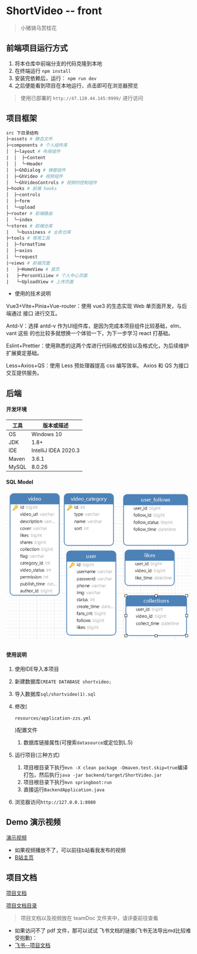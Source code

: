 # ShortVideo -- front

> 小猪骑马赏桂花

## 前端项目运行方式

1. 将本仓库中前端分支的代码克隆到本地
2. 在终端运行  `npm install`
3. 安装完依赖后，运行： `npm run dev` 
4. 之后便能看到项目在本地运行，点击即可在浏览器预览

> 使用已部署的 `http://47.120.44.145:9999/` 进行访问

## 项目框架

```Bash
src 下目录结构
├─assets # 静态文件
├─components # 个人组件库
│  ├─layout # 布局组件
|  │  ├─Content
│  │  └─Header
│  ├─GhDialog # 弹窗组件
│  ├─GhVideo # 视频组件
│  └─GhVideoControls # 视频的控制组件
├─hooks # 前端 hooks
│  ├─controls
│  ├─form 
│  └─upload
├─router # 前端路由
│  └─index
└─stores # 前端仓库
|   └─bussiness # 业务仓库
├─tools # 常用工具
│  ├─formatTime
│  ├─axios
│  └─request
|─views # 前端页面
|   ├─HomeView # 首页
|   ├─PersonViiiew # 个人中心页面
|   └─UploadView # 上传页面
```

* 使用的技术说明

Vue3+Vite+Pinia+Vue-router：使用 vue3 的生态实现 Web 单页面开发，与后端通过 接口 进行交互。

Antd-V：选择 antd-v 作为UI组件库，是因为完成本项目组件比较基础，elm、vant 这些 的也比较多就想换一个体验一下，为下一步学习 react 打基础。

Eslint+Prettier：使用熟悉的这两个库进行代码格式校验以及格式化，为后续维护扩展奠定基础。

Less+Axios+QS：使用 Less 预处理器提高 css 编写效率。 Axios 和 QS 为接口交互提供服务。

## 后端

####  开发环境

| 工具  | 版本或描述           |
| ----- | -------------------- |
| OS    | Windows 10           |
| JDK   | 1.8+                 |
| IDE   | IntelliJ IDEA 2020.3 |
| Maven | 3.6.1                |
| MySQL | 8.0.26               |



#### SQL Model

![sql model](./teamDoc/img1.png)

#### 使用说明

1. 使用IDE导入本项目

2. 新建数据库`CREATE DATABASE shortvideo;`

3. 导入数据库`sql/shortvideo(1).sql`

4. 修改(

   ```
   resources/application-zzs.yml
   ```

   )配置文件

   1. 数据库链接属性(可搜索`datasource`或定位到L.5)

5. 运行项目(三种方式)

   1. 项目根目录下执行`mvn -X clean package -Dmaven.test.skip=true`编译打包，然后执行`java -jar backend/target/ShortVideo.jar`
   2. 项目根目录下执行`mvn springboot:run`
   3. 直接运行`BackendApplication.java`

6. 浏览器访问`http://127.0.0.1:8080`



##  Demo 演示视频

[演示视频](./teamDoc/teamVideo.avi)
* 如果视频播放不了，可以前往b站看我发布的视频
* [B站主页](https://space.bilibili.com/69931468?spm_id_from=333.1007.0.0)

## 项目文档

[项目文档](./teamDoc/项目文档.pdf)

[项目文档目录](./teamDoc)

> 项目文档以及视频放在 teamDoc 文件夹中，请评委前往查看
* 如果访问不了 pdf 文件，那可以试试 飞书文档的链接(飞书无法导出md比较难受抱歉)：
* [飞书--项目文档](https://ciggd85dj8.feishu.cn/docx/OI2BdxzPnopCmlxHoSzc1Ci5nNe?from=from_copylink)